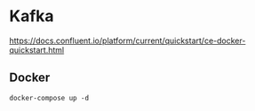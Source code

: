 
# Kafka

https://docs.confluent.io/platform/current/quickstart/ce-docker-quickstart.html

## Docker

    docker-compose up -d
